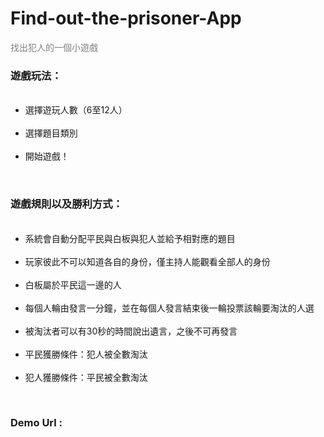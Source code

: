 # Find-out-the-prisoner-App
<p style="color:gray">找出犯人的一個小遊戲</p>

<h3>遊戲玩法：</h3>
<ul>
  <li>選擇遊玩人數（6至12人）</li>
  <li>選擇題目類別</li>
  <li>開始遊戲！</li>
</ul>
<br>
<h3>遊戲規則以及勝利方式：</h3>
<ul>
  <li>系統會自動分配平民與白板與犯人並給予相對應的題目</li>
  <li>玩家彼此不可以知道各自的身份，僅主持人能觀看全部人的身份</li>
  <li>白板屬於平民這一邊的人</li>
  <li>每個人輪由發言一分鐘，並在每個人發言結束後一輪投票該輪要淘汰的人選</li>
  <li>被淘汰者可以有30秒的時間說出遺言，之後不可再發言</li>
  <li>平民獲勝條件：犯人被全數淘汰</li>
  <li>犯人獲勝條件：平民被全數淘汰</li>
</ul>
<br>
<h3>Demo Url :</h3> 
